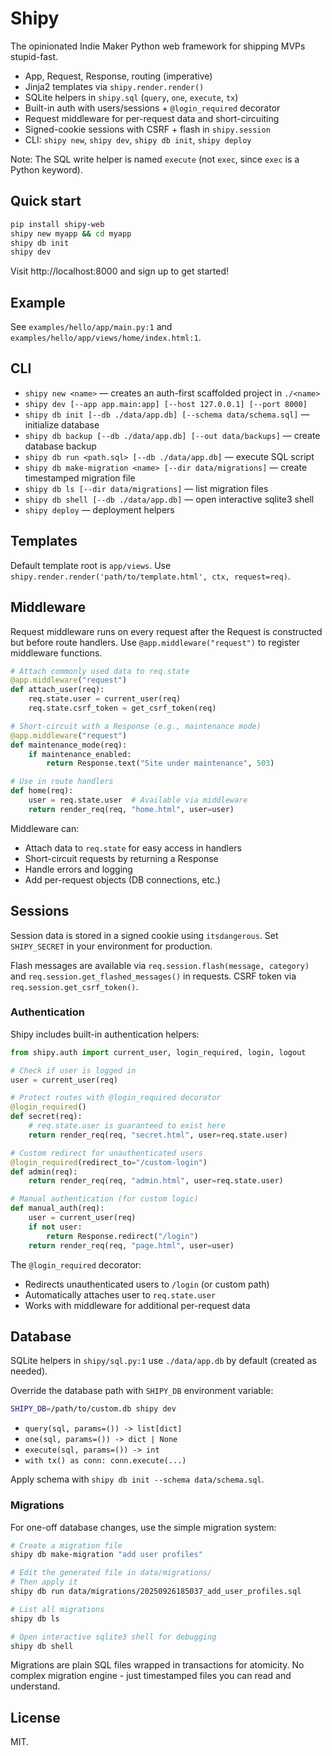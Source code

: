 # Shipy

The opinionated Indie Maker Python web framework for shipping MVPs stupid-fast.

- App, Request, Response, routing (imperative)
- Jinja2 templates via `shipy.render.render()`
- SQLite helpers in `shipy.sql` (`query`, `one`, `execute`, `tx`)
- Built-in auth with users/sessions + `@login_required` decorator
- Request middleware for per-request data and short-circuiting
- Signed-cookie sessions with CSRF + flash in `shipy.session`
- CLI: `shipy new`, `shipy dev`, `shipy db init`, `shipy deploy`

Note: The SQL write helper is named `execute` (not `exec`, since `exec` is a Python keyword).

## Quick start

```bash
pip install shipy-web
shipy new myapp && cd myapp
shipy db init
shipy dev
```

Visit http://localhost:8000 and sign up to get started!

## Example

See `examples/hello/app/main.py:1` and `examples/hello/app/views/home/index.html:1`.

## CLI

- `shipy new <name>` — creates an auth-first scaffolded project in `./<name>`
- `shipy dev [--app app.main:app] [--host 127.0.0.1] [--port 8000]`
- `shipy db init [--db ./data/app.db] [--schema data/schema.sql]` — initialize database
- `shipy db backup [--db ./data/app.db] [--out data/backups]` — create database backup
- `shipy db run <path.sql> [--db ./data/app.db]` — execute SQL script
- `shipy db make-migration <name> [--dir data/migrations]` — create timestamped migration file
- `shipy db ls [--dir data/migrations]` — list migration files
- `shipy db shell [--db ./data/app.db]` — open interactive sqlite3 shell
- `shipy deploy` — deployment helpers

## Templates

Default template root is `app/views`. Use `shipy.render.render('path/to/template.html', ctx, request=req)`.

## Middleware

Request middleware runs on every request after the Request is constructed but before route handlers. Use `@app.middleware("request")` to register middleware functions.

```python
# Attach commonly used data to req.state
@app.middleware("request")
def attach_user(req):
    req.state.user = current_user(req)
    req.state.csrf_token = get_csrf_token(req)

# Short-circuit with a Response (e.g., maintenance mode)
@app.middleware("request")
def maintenance_mode(req):
    if maintenance_enabled:
        return Response.text("Site under maintenance", 503)

# Use in route handlers
def home(req):
    user = req.state.user  # Available via middleware
    return render_req(req, "home.html", user=user)
```

Middleware can:

- Attach data to `req.state` for easy access in handlers
- Short-circuit requests by returning a Response
- Handle errors and logging
- Add per-request objects (DB connections, etc.)

## Sessions

Session data is stored in a signed cookie using `itsdangerous`. Set `SHIPY_SECRET` in your environment for production.

Flash messages are available via `req.session.flash(message, category)` and `req.session.get_flashed_messages()` in requests. CSRF token via `req.session.get_csrf_token()`.

### Authentication

Shipy includes built-in authentication helpers:

```python
from shipy.auth import current_user, login_required, login, logout

# Check if user is logged in
user = current_user(req)

# Protect routes with @login_required decorator
@login_required()
def secret(req):
    # req.state.user is guaranteed to exist here
    return render_req(req, "secret.html", user=req.state.user)

# Custom redirect for unauthenticated users
@login_required(redirect_to="/custom-login")
def admin(req):
    return render_req(req, "admin.html", user=req.state.user)

# Manual authentication (for custom logic)
def manual_auth(req):
    user = current_user(req)
    if not user:
        return Response.redirect("/login")
    return render_req(req, "page.html", user=user)
```

The `@login_required` decorator:

- Redirects unauthenticated users to `/login` (or custom path)
- Automatically attaches user to `req.state.user`
- Works with middleware for additional per-request data

## Database

SQLite helpers in `shipy/sql.py:1` use `./data/app.db` by default (created as needed).

Override the database path with `SHIPY_DB` environment variable:

```bash
SHIPY_DB=/path/to/custom.db shipy dev
```

- `query(sql, params=()) -> list[dict]`
- `one(sql, params=()) -> dict | None`
- `execute(sql, params=()) -> int`
- `with tx() as conn: conn.execute(...)`

Apply schema with `shipy db init --schema data/schema.sql`.

### Migrations

For one-off database changes, use the simple migration system:

```bash
# Create a migration file
shipy db make-migration "add user profiles"

# Edit the generated file in data/migrations/
# Then apply it
shipy db run data/migrations/20250926185037_add_user_profiles.sql

# List all migrations
shipy db ls

# Open interactive sqlite3 shell for debugging
shipy db shell
```

Migrations are plain SQL files wrapped in transactions for atomicity. No complex migration engine - just timestamped files you can read and understand.

## License

MIT.

